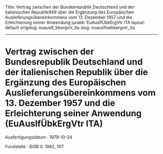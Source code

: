 Title: Vertrag zwischen der Bundesrepublik Deutschland und der italienischen Republik949
  über die Ergänzung des Europäischen Auslieferungsübereinkommens vom 13. Dezember
  1957 und die Erleichterung seiner Anwendung
jurabk: EuAuslfÜbkErgVtr ITA
layout: default
origslug: euauslf_bkergvtr_ita
slug: euauslfuebkergvtr_ita

---

# Vertrag zwischen der Bundesrepublik Deutschland und der italienischen Republik über die Ergänzung des Europäischen Auslieferungsübereinkommens vom 13. Dezember 1957 und die Erleichterung seiner Anwendung (EuAuslfÜbkErgVtr ITA)

Ausfertigungsdatum
:   1979-10-24

Fundstelle
:   BGBl II: 1982, 107

